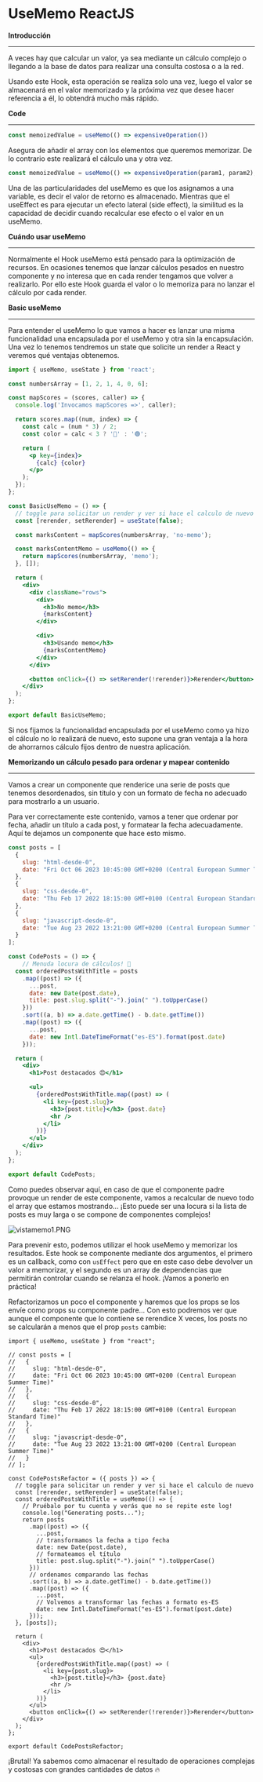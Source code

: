 # UseMemo ReactJS

**Introducción**

---

A veces hay que calcular un valor, ya sea mediante un cálculo complejo o llegando a la base de datos para realizar una consulta costosa o a la red.

Usando este Hook, esta operación se realiza solo una vez, luego el valor se almacenará en el valor memorizado y la próxima vez que desee hacer referencia a él, lo obtendrá mucho más rápido.

**Code**

---

```jsx
const memoizedValue = useMemo(() => expensiveOperation())
```

Asegura de añadir el array con los elementos que queremos memorizar. De lo contrario este realizará el cálculo una y otra vez.

```jsx
const memoizedValue = useMemo(() => expensiveOperation(param1, param2), [param1, param2])
```

Una de las particularidades del useMemo es que los asignamos a una variable, es decir el valor de retorno es almacenado. Mientras que el useEffect es para ejecutar un efecto lateral (side effect), la similitud es la capacidad de decidir cuando recalcular ese efecto o el valor en un useMemo. 

**Cuándo usar useMemo**

---

Normalmente el Hook useMemo está pensado para la optimización de recursos. En ocasiones tenemos que lanzar cálculos pesados en nuestro componente y no interesa que en cada render tengamos que volver a realizarlo. Por ello este Hook guarda el valor o lo memoriza para no lanzar el cálculo por cada render.

**Basic useMemo**

---

Para entender el useMemo lo que vamos a hacer es lanzar una misma funcionalidad una encapsulada por el useMemo y otra sin la encapsulación. Una vez lo tenemos tendremos un state que solicite un render a React y veremos qué ventajas obtenemos.

```jsx
import { useMemo, useState } from 'react';

const numbersArray = [1, 2, 1, 4, 0, 6];

const mapScores = (scores, caller) => {
  console.log('Invocamos mapScores =>', caller);

  return scores.map((num, index) => {
    const calc = (num * 3) / 2;
    const color = calc < 3 ? '🔴' : '🟢';

    return (
      <p key={index}>
        {calc} {color}
      </p>
    );
  });
};

const BasicUseMemo = () => {
  // toggle para solicitar un render y ver si hace el calculo de nuevo
  const [rerender, setRerender] = useState(false);

  const marksContent = mapScores(numbersArray, 'no-memo');

  const marksContentMemo = useMemo(() => {
    return mapScores(numbersArray, 'memo');
  }, []);

  return (
    <div>
      <div className="rows">
        <div>
          <h3>No memo</h3>
          {marksContent}
        </div>

        <div>
          <h3>Usando memo</h3>
          {marksContentMemo}
        </div>
      </div>

      <button onClick={() => setRerender(!rerender)}>Rerender</button>
    </div>
  );
};

export default BasicUseMemo;
```

Si nos fijamos la funcionalidad encapsulada por el useMemo como ya hizo el cálculo no lo realizará de nuevo, esto supone una gran ventaja a la hora de ahorrarnos cálculo fijos dentro de nuestra aplicación. 

**Memorizando un cálculo pesado para ordenar y mapear contenido**

---

Vamos a crear un componente que renderice una serie de posts que tenemos desordenados, sin título y con un formato de fecha no adecuado para mostrarlo a un usuario.

Para ver correctamente este contenido, vamos a tener que ordenar por fecha, añadir un título a cada post, y formatear la fecha adecuadamente. Aquí te dejamos un componente que hace esto mismo.

```jsx
const posts = [
  {
    slug: "html-desde-0",
    date: "Fri Oct 06 2023 10:45:00 GMT+0200 (Central European Summer Time)"
  },
  {
    slug: "css-desde-0",
    date: "Thu Feb 17 2022 18:15:00 GMT+0100 (Central European Standard Time)"
  },
  {
    slug: "javascript-desde-0",
    date: "Tue Aug 23 2022 13:21:00 GMT+0200 (Central European Summer Time)"
  }
];

const CodePosts = () => {
	// Menuda locura de cálculos! 🤯
  const orderedPostsWithTitle = posts
    .map((post) => ({
      ...post,
      date: new Date(post.date),
      title: post.slug.split("-").join(" ").toUpperCase()
    }))
    .sort((a, b) => a.date.getTime() - b.date.getTime())
    .map((post) => ({
      ...post,
      date: new Intl.DateTimeFormat("es-ES").format(post.date)
    }));

  return (
    <div>
      <h1>Post destacados 😍</h1>

      <ul>
        {orderedPostsWithTitle.map((post) => (
          <li key={post.slug}>
            <h3>{post.title}</h3> {post.date}
            <hr />
          </li>
        ))}
      </ul>
    </div>
  );
};

export default CodePosts;
```

Como puedes observar aquí, en caso de que el componente padre provoque un render de este componente, vamos a recalcular de nuevo todo el array que estamos mostrando... ¡Esto puede ser una locura si la lista de posts es muy larga o se compone de componentes complejos!

![vistamemo1.PNG](UseMemo%20ReactJS%20c7d0f41d46414f7aaba748d5c4545bdc/vistamemo1.png)

Para prevenir esto, podemos utilizar el hook useMemo y memorizar los resultados. Este hook se componente mediante dos argumentos, el primero es un callback, como con `usEffect` pero que en este caso debe devolver un valor a memorizar, y el segundo es un array de dependencias que permitirán controlar cuando se relanza el hook. ¡Vamos a ponerlo en práctica!

Refactorizamos un poco el componente y haremos que los props se los envíe como props su componente padre... Con esto podremos ver que aunque el componente que lo contiene se rerendice X veces, los posts no se calcularán a menos que el prop `posts` cambie:

```tsx
import { useMemo, useState } from "react";

// const posts = [
//   {
//     slug: "html-desde-0",
//     date: "Fri Oct 06 2023 10:45:00 GMT+0200 (Central European Summer Time)"
//   },
//   {
//     slug: "css-desde-0",
//     date: "Thu Feb 17 2022 18:15:00 GMT+0100 (Central European Standard Time)"
//   },
//   {
//     slug: "javascript-desde-0",
//     date: "Tue Aug 23 2022 13:21:00 GMT+0200 (Central European Summer Time)"
//   }
// ];

const CodePostsRefactor = ({ posts }) => {
  // toggle para solicitar un render y ver si hace el calculo de nuevo
  const [rerender, setRerender] = useState(false);
  const orderedPostsWithTitle = useMemo(() => {
    // Pruébalo por tu cuenta y verás que no se repite este log!
    console.log("Generating posts...");
    return posts
      .map((post) => ({
        ...post,
        // transformamos la fecha a tipo fecha
        date: new Date(post.date),
        // formateamos el título
        title: post.slug.split("-").join(" ").toUpperCase()
      }))
      // ordenamos comparando las fechas
      .sort((a, b) => a.date.getTime() - b.date.getTime())
      .map((post) => ({
        ...post,
        // Volvemos a transformar las fechas a formato es-ES
        date: new Intl.DateTimeFormat("es-ES").format(post.date)
      }));
  }, [posts]);

  return (
    <div>
      <h1>Post destacados 😍</h1>
      <ul>
        {orderedPostsWithTitle.map((post) => (
          <li key={post.slug}>
            <h3>{post.title}</h3> {post.date}
            <hr />
          </li>
        ))}
      </ul>
      <button onClick={() => setRerender(!rerender)}>Rerender</button>
    </div>
  );
};

export default CodePostsRefactor;
```

¡Brutal! Ya sabemos como almacenar el resultado de operaciones complejas y costosas con grandes cantidades de datos 🔥